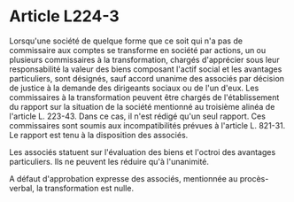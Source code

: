 # Article L224-3

Lorsqu'une société de quelque forme que ce soit qui n'a pas de commissaire aux comptes se transforme en société par actions, un ou plusieurs commissaires à la transformation, chargés d'apprécier sous leur responsabilité la valeur des biens composant l'actif social et les avantages particuliers, sont désignés, sauf accord unanime des associés par décision de justice à la demande des dirigeants sociaux ou de l'un d'eux. Les commissaires à la transformation peuvent être chargés de l'établissement du rapport sur la situation de la société mentionné au troisième alinéa de l'article L. 223-43. Dans ce cas, il n'est rédigé qu'un seul rapport. Ces commissaires sont soumis aux incompatibilités prévues à l'article L. 821-31. Le rapport est tenu à la disposition des associés.

Les associés statuent sur l'évaluation des biens et l'octroi des avantages particuliers. Ils ne peuvent les réduire qu'à l'unanimité.

A défaut d'approbation expresse des associés, mentionnée au procès-verbal, la transformation est nulle.
